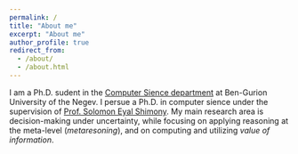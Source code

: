 ```yaml
---
permalink: /
title: "About me"
excerpt: "About me"
author_profile: true
redirect_from: 
  - /about/
  - /about.html
---
```


I am a Ph.D. sudent in the [Computer Sience department](https://in.bgu.ac.il/en/natural_science/cs/Pages/default.aspx) at Ben-Gurion University of the Negev. I persue a Ph.D. in computer sience under the supervision of [Prof. Solomon Eyal Shimony](https://www.cs.bgu.ac.il/~shimony/). My main research area is decision-making under uncertainty, while focusing on applying reasoning at the meta-level (<em>metaresoning</em>), and on computing and utilizing <em>value of information</em>. 
